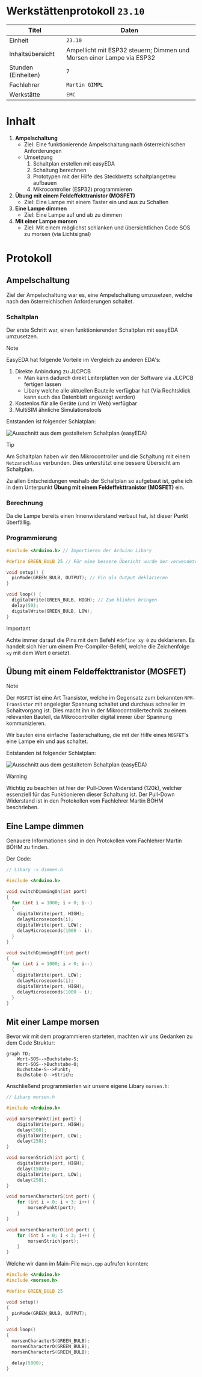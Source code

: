 # Werkstättenprotokoll `23.10`

| Titel | Daten |
|---------|-----------------------------------|
| Einheit | `23.10` |
| Inhaltsübersicht | Ampellicht mit ESP32 steuern; Dimmen und Morsen einer Lampe via ESP32 |
| Stunden (Einheiten) | `7` |
| Fachlehrer | `Martin GIMPL` |
| Werkstätte | `EMC` |

# Inhalt

1. **Ampelschaltung**
   - Ziel: Eine funktionierende Ampelschaltung nach österreichischen Anforderungen
   - Umsetzung
     1. Schaltplan erstellen mit easyEDA
     2. Schaltung berechnen
     3. Prototypen mit der Hilfe des Steckbretts schaltplangetreu aufbauen
     4. Mikrocontroller (ESP32) programmieren
2. **Übung mit einem Feldeffekttranistor (MOSFET)**
   - Ziel: Eine Lampe mit einem Taster ein und aus zu Schalten
3. **Eine Lampe dimmen**
   - Ziel: Eine Lampe auf und ab zu dimmen
4. **Mit einer Lampe morsen**
   - Ziel: Mit einem möglichst schlanken und übersichtlichen Code SOS zu morsen (via Lichtsignal)

# Protokoll

## Ampelschaltung

Ziel der Ampelschaltung war es, eine Ampelschaltung umzusetzen, welche nach den österreichischen Anforderungen schaltet.

### Schaltplan

Der erste Schritt war, einen funktionierenden Schaltplan mit easyEDA umzusetzen.

> [!NOTE]
> EasyEDA hat folgende Vorteile im Vergleich zu anderen EDA's:
> 1. Direkte Anbindung zu JLCPCB
>    - Man kann dadurch direkt Leiterplatten von der Software via JLCPCB fertigen lassen
>    - Libary welche alle aktuellen Bauteile verfügbar hat (Via Rechtsklick kann auch das Datenblatt angezeigt werden)
> 3. Kostenlos für alle Geräte (und im Web) verfügbar
> 4. MultiSIM ähnliche Simulationstools


Entstanden ist folgender Schlatplan:

![Ausschnitt aus dem gestaltetem Schaltplan (easyEDA)](/images/schaltplan_ampelschaltung.jpg)

> [!TIP]
> Am Schaltplan haben wir den Mikrocontroller und die Schaltung mit einem `Netzanschluss` verbunden. Dies unterstützt eine bessere Übersicht am Schaltplan.

Zu allen Entscheidungen weshalb der Schaltplan so aufgebaut ist, gehe ich in dem Unterpunkt **Übung mit einem Feldeffekttranistor (MOSFET)** ein.

### Berechnung

Da die Lampe bereits einen Innenwiderstand verbaut hat, ist dieser Punkt überfällig.

### Programmierung


```c++
#include <Arduino.h> // Importieren der Arduino Libary

#define GREEN_BULB 25 // Für eine bessere Übericht wurde der verwendete Pin D25 deklariert

void setup() {
  pinMode(GREEN_BULB, OUTPUT); // Pin als Output deklarieren
}

void loop() {
  digitalWrite(GREEN_BULB, HIGH); // Zum blinken bringen
  delay(50);
  digitalWrite(GREEN_BULB, LOW);
}
```

> [!IMPORTANT]
> Achte immer darauf die Pins mit dem Befehl `#define xy 0` zu deklarieren. Es handelt sich hier um einem Pre-Compiler-Befehl, welche die Zeichenfolge `xy` mit dem Wert `0` ersetzt.

## Übung mit einem Feldeffekttranistor (MOSFET)

> [!NOTE]
> Der `MOSFET` ist eine Art Transistor, welche im Gegensatz zum bekannten `NPM-Transistor` mit angelegter Spannung schaltet und durchaus schneller im Schaltvorgang ist. Dies macht ihn in der Mikrocontrollertechnik zu einem relevanten Bauteil, da Mikrocontroller digital immer über Spannung kommunizieren.

Wir bauten eine einfache Tasterschaltung, die mit der Hilfe eines `MOSFET`'s eine Lampe ein und aus schaltet.

Entstanden ist folgender Schlatplan:

![Ausschnitt aus dem gestaltetem Schaltplan (easyEDA)](/images/schaltplan_uebung-mosfet.jpg)

> [!WARNING]
> Wichtig zu beachten ist hier der Pull-Down Widerstand (120k), welcher essenziell für das Funktionieren dieser Schaltung  ist. Der Pull-Down Widerstand ist in den Protokollen vom Fachlehrer Martin BÖHM beschrieben.

## Eine Lampe dimmen

Genauere Informationen sind in den Protokollen vom Fachlehrer Martin BÖHM zu finden.

Der Code:

```c++
// Libary -> dimmen.h

#include <Arduino.h>

void switchDimmingOn(int port)
{
  for (int i = 1000; i > 0; i--)
  {
    digitalWrite(port, HIGH);
    delayMicroseconds(i);
    digitalWrite(port, LOW);
    delayMicroseconds(1000 - i);
  }
}

void switchDimmingOff(int port)
{
  for (int i = 1000; i > 0; i--)
  {
    digitalWrite(port, LOW);
    delayMicroseconds(i);
    digitalWrite(port, HIGH);
    delayMicroseconds(1000 - i);
  }
}
```
## Mit einer Lampe morsen

Bevor wir mit dem programmieren starteten, machten wir uns Gedanken zu dem Code Struktur:

```mermaid
graph TD;
    Wort-SOS-->Buchstabe-S;
    Wort-SOS-->Buchstabe-O;
    Buchstabe-S-->Punkt;
    Buchstabe-O-->Strich;
```

Anschließend programmierten wir unsere eigene Libary `morsen.h`:

```c++
// Libary morsen.h

#include <Arduino.h>

void morsenPunkt(int port) {
    digitalWrite(port, HIGH);
    delay(500);
    digitalWrite(port, LOW);
    delay(250);
}

void morsenStrich(int port) {
    digitalWrite(port, HIGH);
    delay(1500);
    digitalWrite(port, LOW);
    delay(250);
}

void morsenCharacterS(int port) {
    for (int i = 0; i < 3; i++) {
        morsenPunkt(port);
    }
}

void morsenCharacterO(int port) {
    for (int i = 0; i < 3; i++) {
        morsenStrich(port);
    }
}
```

Welche wir dann im Main-File `main.cpp` aufrufen konnten:

```c++
#include <Arduino.h>
#include <morsen.h>

#define GREEN_BULB 25

void setup()
{
  pinMode(GREEN_BULB, OUTPUT);
}

void loop()
{
  morsenCharacterS(GREEN_BULB);
  morsenCharacterO(GREEN_BULB);
  morsenCharacterS(GREEN_BULB);

  delay(5000);
}
```